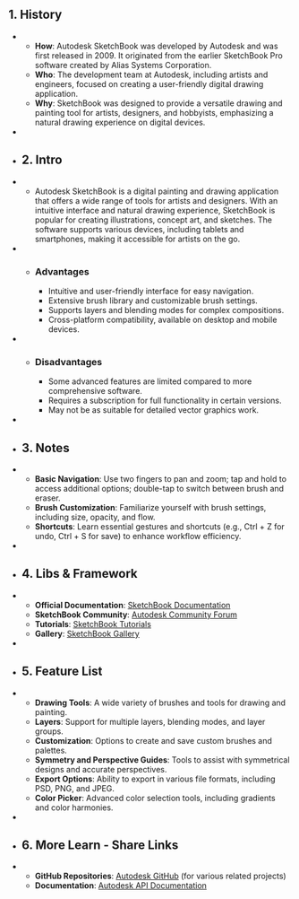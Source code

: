 ## 1. History
-
	- **How**: Autodesk SketchBook was developed by Autodesk and was first released in 2009. It originated from the earlier SketchBook Pro software created by Alias Systems Corporation.
	- **Who**: The development team at Autodesk, including artists and engineers, focused on creating a user-friendly digital drawing application.
	- **Why**: SketchBook was designed to provide a versatile drawing and painting tool for artists, designers, and hobbyists, emphasizing a natural drawing experience on digital devices.
-
- ## 2. Intro
-
	- Autodesk SketchBook is a digital painting and drawing application that offers a wide range of tools for artists and designers. With an intuitive interface and natural drawing experience, SketchBook is popular for creating illustrations, concept art, and sketches. The software supports various devices, including tablets and smartphones, making it accessible for artists on the go.
-
	- ### Advantages
		- Intuitive and user-friendly interface for easy navigation.
		- Extensive brush library and customizable brush settings.
		- Supports layers and blending modes for complex compositions.
		- Cross-platform compatibility, available on desktop and mobile devices.
-
	- ### Disadvantages
		- Some advanced features are limited compared to more comprehensive software.
		- Requires a subscription for full functionality in certain versions.
		- May not be as suitable for detailed vector graphics work.
-
- ## 3. Notes
-
	- **Basic Navigation**: Use two fingers to pan and zoom; tap and hold to access additional options; double-tap to switch between brush and eraser.
	- **Brush Customization**: Familiarize yourself with brush settings, including size, opacity, and flow.
	- **Shortcuts**: Learn essential gestures and shortcuts (e.g., Ctrl + Z for undo, Ctrl + S for save) to enhance workflow efficiency.
-
- ## 4. Libs & Framework
-
	- **Official Documentation**: [SketchBook Documentation](https://help.autodesk.com/view/sketchbook/2024/ENU/)
	- **SketchBook Community**: [Autodesk Community Forum](https://forums.autodesk.com/t5/sketchbook/ct-p/area-browse)
	- **Tutorials**: [SketchBook Tutorials](https://www.autodesk.com/education/free-software/sketchbook)
	- **Gallery**: [SketchBook Gallery](https://www.sketchbook.com/gallery)
-
- ## 5. Feature List
-
	- **Drawing Tools**: A wide variety of brushes and tools for drawing and painting.
	- **Layers**: Support for multiple layers, blending modes, and layer groups.
	- **Customization**: Options to create and save custom brushes and palettes.
	- **Symmetry and Perspective Guides**: Tools to assist with symmetrical designs and accurate perspectives.
	- **Export Options**: Ability to export in various file formats, including PSD, PNG, and JPEG.
	- **Color Picker**: Advanced color selection tools, including gradients and color harmonies.
-
- ## 6. More Learn - Share Links
-
	- **GitHub Repositories**: [Autodesk GitHub](https://github.com/Autodesk) (for various related projects)
	- **Documentation**: [Autodesk API Documentation](https://aps.autodesk.com/)
